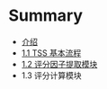 # Summary

* [介绍](README.md)
* [1.1 TSS 基本流程](chapter1.md)
* [1.2 评分因子提取模块](12_ping_fen_yin_zi_ti_qu_mo_kuai.md)
* 1.3 评分计算模块


